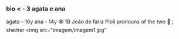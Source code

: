 ###   bio < - 3 agata e ana
  agata - 16y ana - 14y
🕸 1B João de faria Pioli
 pronouns of the two 🌴 ;
        she:her
<img src="imagem/imagem1.jpg"
